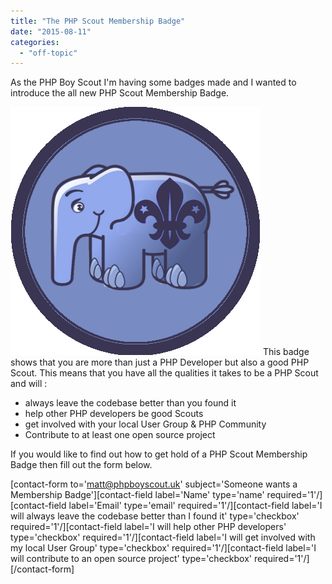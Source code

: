 ```yaml
---
title: "The PHP Scout Membership Badge"
date: "2015-08-11"
categories: 
  - "off-topic"
---
```


As the PHP Boy Scout I'm having some badges made and I wanted to introduce the all new PHP Scout Membership Badge.

[![PHP Scout Membership Badge](images/elephpant.png)](http://phpboyscout.uk/wp-content/uploads/2015/08/elephpant.png) <!--more--> This badge shows that you are more than just a PHP Developer but also a good PHP Scout. This means that you have all the qualities it takes to be a PHP Scout and will :

- always leave the codebase better than you found it
- help other PHP developers be good Scouts
- get involved with your local User Group & PHP Community
- Contribute to at least one open source project

If you would like to find out how to get hold of a PHP Scout Membership Badge then fill out the form below.

\[contact-form to='matt@phpboyscout.uk' subject='Someone wants a Membership Badge'\]\[contact-field label='Name' type='name' required='1'/\]\[contact-field label='Email' type='email' required='1'/\]\[contact-field label='I will always leave the codebase better than I found it' type='checkbox' required='1'/\]\[contact-field label='I will help other PHP developers' type='checkbox' required='1'/\]\[contact-field label='I will get involved with my local User Group' type='checkbox' required='1'/\]\[contact-field label='I will contribute to an open source project' type='checkbox' required='1'/\]\[/contact-form\]
